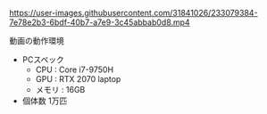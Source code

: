https://user-images.githubusercontent.com/31841026/233079384-7e78e2b3-6bdf-40b7-a7e9-3c45abbab0d8.mp4

動画の動作環境
* PCスペック
  * CPU : Core i7-9750H
  * GPU : RTX 2070 laptop
  * メモリ : 16GB
* 個体数 1万匹
